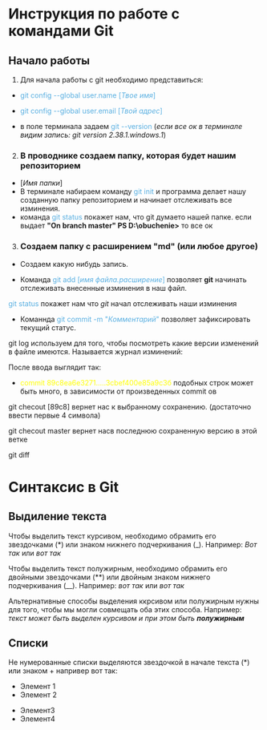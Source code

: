 # Инструкция по работе с командами Git

## **Начало работы**

1. Для начала работы c git необходимо представиться: 

* <span style="color:#59afe1">git config --global user.name [*Твое имя*]

* <span style="color:#59afe1">git config --global user.email [*Твой адрес*]
* в поле терминала задаем <span style="color:#59afe1">git --version</span> (*если все ок в терминале видим запись: git version 2.38.1.windows.1*)

2. ### В проводнике создаем папку, которая будет нашим репозиторием

* [*Имя папки*] 
* В терминале набираем команду  <span style="color:#59afe1">git init</span> и программа делает нашу созданную папку репозиторием и начинает отслеживать все изминения.
* команда <span style="color:#59afe1">git status</span> покажет нам, что git думаето нашей папке. если выдает **"On branch master" PS D:\obuchenie>** то все ок

3. ### Создаем папку с расширением "md" (или любое другое)
* Создаем какую нибудь запись.

* Команда <span style="color:#59afe1"> git add [*имя файла.расширение*]</span> позволяет **git** начинать отслеживать внесенные изминения в наш файл.

<span style="color:#59afe1"> git status</span> покажет нам что *git* начал отслеживать наши изминения
* Команнда <span style="color:#59afe1">git commit -m "*Комментарий*"</span> позволяет зафиксировать текущий статус.

git log используем для того, чтобы посмотреть какие версии изменений в файле имеются. Называется журнал изминений:

После ввода выглядит так:
* <span style="color:yellow">commit 89c8ea6e3271.....3cbef400e85a9c3б</span>
подобных строк может быть много, в зависимости от произведенных commit ов

git checout [89c8] вернет нас к выбранному сохранению. (достаточно ввести первые 4 символа) 

git checout master вернет насв последнюю сохраненную версию в этой ветке

git diff

# Синтаксис в Git

## Выдиление текста

Чтобы выделить текст курсивом, необходимо обрамить его  звездочками (*) или знаком нижнего подчеркивания (_). Например: *Вот так* или _вот так_

Чтобы выделить текст полужирным, необходимо обрамить его двойными звездочками (**) или двойным знаком нижнего подчеркивания (__). Например: _вот так_ или *вот так*

Альтернативные способы выделения ккрсивом или полужирным нужны для того, чтобы мы могли совмещать оба этих способа. Например: _текст может быть выделен  курсивом и при этом быть **полужирным**_

## Списки

Не нумерованные списки выделяются звездочкой в начале текста (*) или знаком + напривер вот так:
* Элемент 1
* Элемент 2
+ Элемент3
+ Элемент4